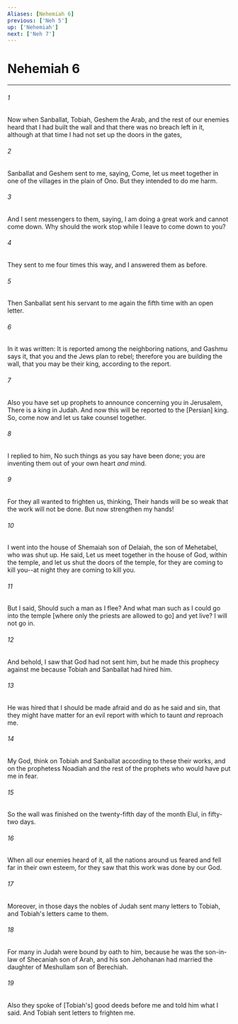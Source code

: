 ```yaml
---
Aliases: [Nehemiah 6]
previous: ['Neh 5']
up: ['Nehemiah']
next: ['Neh 7']
---
```

# Nehemiah 6

***














###### 1 






Now when Sanballat, Tobiah, Geshem the Arab, and the rest of our enemies heard that I had built the wall and that there was no breach left in it, although at that time I had not set up the doors in the gates, 













###### 2 






Sanballat and Geshem sent to me, saying, Come, let us meet together in one of the villages in the plain of Ono. But they intended to do me harm. 













###### 3 






And I sent messengers to them, saying, I am doing a great work and cannot come down. Why should the work stop while I leave to come down to you? 













###### 4 






They sent to me four times this way, and I answered them as before. 













###### 5 






Then Sanballat sent his servant to me again the fifth time with an open letter. 













###### 6 






In it was written: It is reported among the neighboring nations, and Gashmu says it, that you and the Jews plan to rebel; therefore you are building the wall, that you may be their king, according to the report. 













###### 7 






Also you have set up prophets to announce concerning you in Jerusalem, There is a king in Judah. And now this will be reported to the [Persian] king. So, come now and let us take counsel together. 













###### 8 






I replied to him, No such things as you say have been done; you are inventing them out of your own heart _and_ mind. 













###### 9 






For they all wanted to frighten us, thinking, Their hands will be so weak that the work will not be done. But now strengthen my hands! 













###### 10 






I went into the house of Shemaiah son of Delaiah, the son of Mehetabel, who was shut up. He said, Let us meet together in the house of God, within the temple, and let us shut the doors of the temple, for they are coming to kill you--at night they are coming to kill you. 













###### 11 






But I said, Should such a man as I flee? And what man such as I could go into the temple [where only the priests are allowed to go] and yet live? I will not go in. 













###### 12 






And behold, I saw that God had not sent him, but he made this prophecy against me because Tobiah and Sanballat had hired him. 













###### 13 






He was hired that I should be made afraid and do as he said and sin, that they might have matter for an evil report with which to taunt _and_ reproach me. 













###### 14 






My God, think on Tobiah and Sanballat according to these their works, and on the prophetess Noadiah and the rest of the prophets who would have put me in fear. 













###### 15 






So the wall was finished on the twenty-fifth day of the month Elul, in fifty-two days. 













###### 16 






When all our enemies heard of it, all the nations around us feared and fell far in their own esteem, for they saw that this work was done by our God. 













###### 17 






Moreover, in those days the nobles of Judah sent many letters to Tobiah, and Tobiah's letters came to them. 













###### 18 






For many in Judah were bound by oath to him, because he was the son-in-law of Shecaniah son of Arah, and his son Jehohanan had married the daughter of Meshullam son of Berechiah. 













###### 19 






Also they spoke of [Tobiah's] good deeds before me and told him what I said. And Tobiah sent letters to frighten me.
